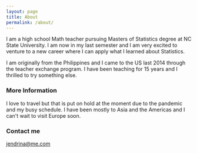 ```yaml
---
layout: page
title: About
permalink: /about/
---
```


I am a high school Math teacher pursuing Masters of Statistics degree at NC State University. I am now in my last semester and I am very excited to venture to a new career where I can apply what I learned about Statistics.

I am originally from the Philippines and I came to the US last 2014 through the teacher exchange program. I have been teaching for 15 years and I thrilled to try something else. 


### More Information

I love to travel but that is put on hold at the moment due to the pandemic and my busy schedule. I have been mostly to Asia and the Americas and I can't wait to visit Europe soon.

### Contact me

[jendrina@me.com](mailto:jendrina@me.com)
